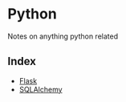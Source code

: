 # Python

Notes on anything python related

## Index

* [Flask](flask.md)
* [SQLAlchemy](sqlalchemy.md)

